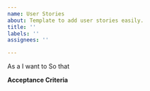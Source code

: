 ```yaml
---
name: User Stories
about: Template to add user stories easily.
title: ''
labels: ''
assignees: ''

---
```


As a 
I want to 
So that 

**Acceptance Criteria**
